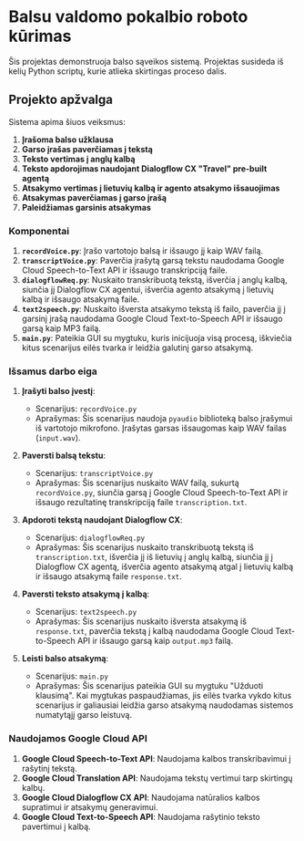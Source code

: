 # Balsu valdomo pokalbio roboto kūrimas

Šis projektas demonstruoja balso sąveikos sistemą. Projektas susideda iš kelių Python scriptų, kurie atlieka skirtingas proceso dalis.

## Projekto apžvalga

Sistema apima šiuos veiksmus:
1. **Įrašoma balso užklausa**
2. **Garso įrašas paverčiamas į tekstą**
3. **Teksto vertimas į anglų kalbą**
4. **Teksto apdorojimas naudojant Dialogflow CX "Travel" pre-built agentą**
5. **Atsakymo vertimas į lietuvių kalbą ir agento atsakymo išsauojimas**
6. **Atsakymas paverčiamas į garso įrašą**
7. **Paleidžiamas garsinis atsakymas**

### Komponentai

1. **`recordVoice.py`**: Įrašo vartotojo balsą ir išsaugo jį kaip WAV failą.
2. **`transcriptVoice.py`**: Paverčia įrašytą garsą tekstu naudodama Google Cloud Speech-to-Text API ir išsaugo transkripciją faile.
3. **`dialogflowReq.py`**: Nuskaito transkribuotą tekstą, išverčia į anglų kalbą, siunčia jį Dialogflow CX agentui, išverčia agento atsakymą į lietuvių kalbą ir išsaugo atsakymą faile.
4. **`text2speech.py`**: Nuskaito išversta atsakymo tekstą iš failo, paverčia jį į garsinį įrašą naudodama Google Cloud Text-to-Speech API ir išsaugo garsą kaip MP3 failą.
5. **`main.py`**: Pateikia GUI su mygtuku, kuris inicijuoja visą procesą, iškviečia kitus scenarijus eilės tvarka ir leidžia galutinį garso atsakymą.

### Išsamus darbo eiga

1. **Įrašyti balso įvestį**:
   - Scenarijus: `recordVoice.py`
   - Aprašymas: Šis scenarijus naudoja `pyaudio` biblioteką balso įrašymui iš vartotojo mikrofono. Įrašytas garsas išsaugomas kaip WAV failas (`input.wav`).

2. **Paversti balsą tekstu**:
   - Scenarijus: `transcriptVoice.py`
   - Aprašymas: Šis scenarijus nuskaito WAV failą, sukurtą `recordVoice.py`, siunčia garsą į Google Cloud Speech-to-Text API ir išsaugo rezultatinę transkripciją faile `transcription.txt`.

3. **Apdoroti tekstą naudojant Dialogflow CX**:
   - Scenarijus: `dialogflowReq.py`
   - Aprašymas: Šis scenarijus nuskaito transkribuotą tekstą iš `transcription.txt`, išverčia jį iš lietuvių į anglų kalbą, siunčia jį į Dialogflow CX agentą, išverčia agento atsakymą atgal į lietuvių kalbą ir išsaugo atsakymą faile `response.txt`.

4. **Paversti teksto atsakymą į kalbą**:
   - Scenarijus: `text2speech.py`
   - Aprašymas: Šis scenarijus nuskaito išversta atsakymą iš `response.txt`, paverčia tekstą į kalbą naudodama Google Cloud Text-to-Speech API ir išsaugo garsą kaip `output.mp3` failą.

5. **Leisti balso atsakymą**:
   - Scenarijus: `main.py`
   - Aprašymas: Šis scenarijus pateikia GUI su mygtuku "Užduoti klausimą". Kai mygtukas paspaudžiamas, jis eilės tvarka vykdo kitus scenarijus ir galiausiai leidžia garso atsakymą naudodamas sistemos numatytąjį garso leistuvą.

### Naudojamos Google Cloud API

1. **Google Cloud Speech-to-Text API**: Naudojama kalbos transkribavimui į rašytinį tekstą.
2. **Google Cloud Translation API**: Naudojama tekstų vertimui tarp skirtingų kalbų.
3. **Google Cloud Dialogflow CX API**: Naudojama natūralios kalbos supratimui ir atsakymų generavimui.
4. **Google Cloud Text-to-Speech API**: Naudojama rašytinio teksto pavertimui į kalbą.
